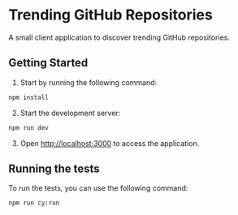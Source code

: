 # Trending GitHub Repositories

A small client application to discover trending GitHub repositories.

## Getting Started

1. Start by running the following command:

```bash
npm install
```

2. Start the development server:

```bash
npm run dev
```

3. Open [http://localhost:3000](http://localhost:3000) to access the application.

## Running the tests

To run the tests, you can use the following command:

```bash
npm run cy:run
```

